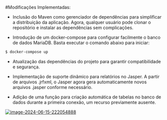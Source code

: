 
#Modificações Implementadas:

- Inclusão do Maven como gerenciador de dependências para simplificar a distribuição da aplicação. Agora, qualquer usuário pode clonar o repositório e instalar as dependências sem complicações.

- Introdução de um docker-compose para configurar facilmente o banco de dados MariaDB. Basta executar o comando abaixo para iniciar:


``` bash
$ docker-compose up
```
- Atualização das dependências do projeto para garantir compatibilidade e segurança.

- Implementação de suporte dinâmico para relatórios no Jasper. A partir de arquivos .jrfxml, o Jasper agora gera automaticamente novos arquivos .jasper conforme necessário.

- Adição de uma função para criação automática de tabelas no banco de dados durante a primeira conexão, um recurso previamente ausente.

<a href="https://ibb.co/1vFj5jY"><img src="https://i.ibb.co/6njLxLc/image-2024-06-15-222054888.png" alt="image-2024-06-15-222054888" border="0"></a>